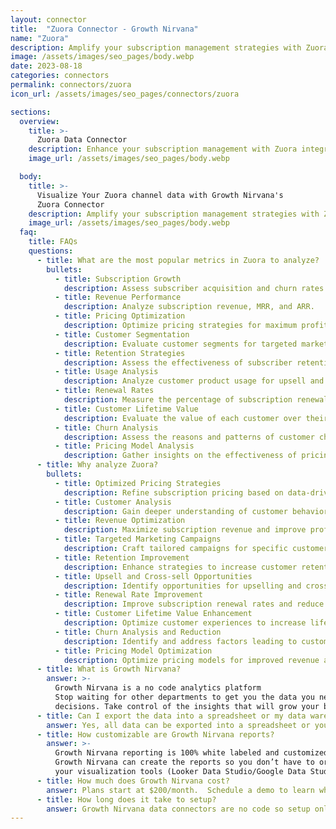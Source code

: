 ```yaml
---
layout: connector
title:  "Zuora Connector - Growth Nirvana"
name: "Zuora"
description: Amplify your subscription management strategies with Zuora integration, gaining actionable insights from customer data analysis.
image: /assets/images/seo_pages/body.webp
date: 2023-08-18
categories: connectors
permalink: connectors/zuora
icon_url: /assets/images/seo_pages/connectors/zuora

sections:
  overview:
    title: >-
      Zuora Data Connector
    description: Enhance your subscription management with Zuora integration. Seamlessly merge marketing data, unlocking insights that shape pricing strategies, customer analysis, and revenue optimization.
    image_url: /assets/images/seo_pages/body.webp

  body:
    title: >-
      Visualize Your Zuora channel data with Growth Nirvana's
      Zuora Connector
    description: Amplify your subscription management strategies with Zuora integration, gaining actionable insights from customer data analysis.
    image_url: /assets/images/seo_pages/body.webp
  faq:
    title: FAQs
    questions:
      - title: What are the most popular metrics in Zuora to analyze?
        bullets:
          - title: Subscription Growth
            description: Assess subscriber acquisition and churn rates.
          - title: Revenue Performance
            description: Analyze subscription revenue, MRR, and ARR.
          - title: Pricing Optimization
            description: Optimize pricing strategies for maximum profitability.
          - title: Customer Segmentation
            description: Evaluate customer segments for targeted marketing campaigns.
          - title: Retention Strategies
            description: Assess the effectiveness of subscriber retention initiatives.
          - title: Usage Analysis
            description: Analyze customer product usage for upsell and cross-sell opportunities.
          - title: Renewal Rates
            description: Measure the percentage of subscription renewals.
          - title: Customer Lifetime Value
            description: Evaluate the value of each customer over their lifetime.
          - title: Churn Analysis
            description: Assess the reasons and patterns of customer churn.
          - title: Pricing Model Analysis
            description: Gather insights on the effectiveness of pricing models.
      - title: Why analyze Zuora?
        bullets:
          - title: Optimized Pricing Strategies
            description: Refine subscription pricing based on data-driven insights.
          - title: Customer Analysis
            description: Gain deeper understanding of customer behavior and preferences.
          - title: Revenue Optimization
            description: Maximize subscription revenue and improve profitability.
          - title: Targeted Marketing Campaigns
            description: Craft tailored campaigns for specific customer segments.
          - title: Retention Improvement
            description: Enhance strategies to increase customer retention.
          - title: Upsell and Cross-sell Opportunities
            description: Identify opportunities for upselling and cross-selling to existing customers.
          - title: Renewal Rate Improvement
            description: Improve subscription renewal rates and reduce churn.
          - title: Customer Lifetime Value Enhancement
            description: Optimize customer experiences to increase lifetime value.
          - title: Churn Analysis and Reduction
            description: Identify and address factors leading to customer churn.
          - title: Pricing Model Optimization
            description: Optimize pricing models for improved revenue and customer satisfaction.
      - title: What is Growth Nirvana?
        answer: >-
          Growth Nirvana is a no code analytics platform 
          Stop waiting for other departments to get you the data you need to make critical business 
          decisions. Take control of the insights that will grow your business.
      - title: Can I export the data into a spreadsheet or my data warehouse?
        answer: Yes, all data can be exported into a spreadsheet or your data warehouse (Google BigQuery, AWS, Snowflake, Azure, etc)
      - title: How customizable are Growth Nirvana reports?
        answer: >-
          Growth Nirvana reporting is 100% white labeled and customized to your specifications.
          Growth Nirvana can create the reports so you don’t have to or you can connect
          your visualization tools (Looker Data Studio/Google Data Studio, Tableau, PowerBI, etc) to Growth Nirvana.
      - title: How much does Growth Nirvana cost?
        answer: Plans start at $200/month.  Schedule a demo to learn what plan is best for you.
      - title: How long does it take to setup?
        answer: Growth Nirvana data connectors are no code so setup only requires a few clicks.
---
```

